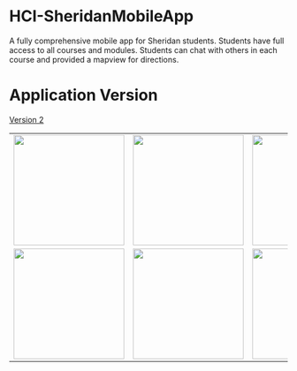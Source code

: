 # HCI-SheridanMobileApp
A fully comprehensive mobile app for Sheridan students. Students have full access to all courses and modules. Students can chat with others in each course and provided a mapview for directions.

</hr>

<H1> Application Version </H1>
<a href="https://www.figma.com/file/Km1HtqkmRhlWVdjDxXdkLu/Sheridan-Course-v2?node-id=0%3A1&t=Te0KCOwcnz1UqQkH-1">Version 2</a>
<table>
  <tr>
    <td valign="top"><img src="https://user-images.githubusercontent.com/60414383/219460321-39164a6f-de2a-4bba-a714-bbef78031cd1.png" width="200" /></td>
    <td valign="top"><img src="https://user-images.githubusercontent.com/60414383/219460506-fe5baf6e-3f4c-44cf-9732-ca65a287cc00.png" width="200" /></td>
    <td valign="top"><img src="https://user-images.githubusercontent.com/60414383/219460716-e8d447c3-0b72-42be-9839-3cd347e1cde9.png" width="200" /></td>
  </tr>
  <tr>
     <td valign="top"><img src="https://user-images.githubusercontent.com/60414383/219460946-51e85929-b6bb-489b-a7d3-d25f8328590c.png" width="200" /></td>
     <td valign="top"><img src="https://user-images.githubusercontent.com/60414383/219461608-1535805c-9cab-4c09-a504-e23b5bf6bdbd.png" width="200" /></td>
     <td valign="top"><img src="https://user-images.githubusercontent.com/60414383/219461893-f509f72f-fd4c-4646-853b-bd66ca2e167f.png" width="200" /></td>
    
  </tr>


  
 </table>
